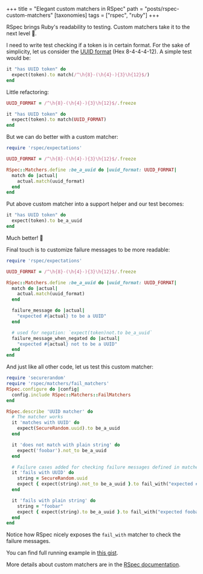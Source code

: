 +++
title = "Elegant custom matchers in RSpec"
path = "posts/rspec-custom-matchers"
[taxonomies]
tags = ["rspec", "ruby"]
+++

RSpec brings Ruby's readability to testing. Custom matchers take it to the next level :rocket:.

<!-- more -->

I need to write test checking if a token is in certain format. For the sake of simplicity, let us consider the [UUID format][1] (Hex 8-4-4-4-12). A simple test would be:

```ruby
it "has UUID token" do
  expect(token).to match(/^\h{8}-(\h{4}-){3}\h{12}$/)
end
```

Little refactoring:

```ruby
UUID_FORMAT = /^\h{8}-(\h{4}-){3}\h{12}$/.freeze

it "has UUID token" do
  expect(token).to match(UUID_FORMAT)
end
```

But we can do better with a custom matcher:

```ruby
require 'rspec/expectations'

UUID_FORMAT = /^\h{8}-(\h{4}-){3}\h{12}$/.freeze

RSpec::Matchers.define :be_a_uuid do |uuid_format: UUID_FORMAT|
  match do |actual|
    actual.match(uuid_format)
  end
end
```

Put above custom matcher into a support helper and our test becomes:

```ruby
it "has UUID token" do
  expect(token).to be_a_uuid
end
```

Much better! :tada:

Final touch is to customize failure messages to be more readable:

```ruby
require 'rspec/expectations'

UUID_FORMAT = /^\h{8}-(\h{4}-){3}\h{12}$/.freeze

RSpec::Matchers.define :be_a_uuid do |uuid_format: UUID_FORMAT|
  match do |actual|
    actual.match(uuid_format)
  end

  failure_message do |actual|
    "expected #{actual} to be a UUID"
  end

  # used for negation: `expect(token)not.to be_a_uuid`
  failure_message_when_negated do |actual|
    "expected #{actual} not to be a UUID"
  end
end
```

And just like all other code, let us test this custom matcher:

```ruby
require 'securerandom'
require 'rspec/matchers/fail_matchers'
RSpec.configure do |config|
  config.include RSpec::Matchers::FailMatchers
end

RSpec.describe 'UUID matcher' do
  # The matcher works
  it 'matches with UUID' do
    expect(SecureRandom.uuid).to be_a_uuid
  end

  it 'does not match with plain string' do
    expect('foobar').not_to be_a_uuid
  end

  # Failure cases added for checking failure messages defined in matcher above
  it 'fails with UUID' do
    string = SecureRandom.uuid
    expect { expect(string).not_to be_a_uuid }.to fail_with("expected #{string} not to be a UUID")
  end

  it 'fails with plain string' do
    string = "foobar"
    expect { expect(string).to be_a_uuid }.to fail_with("expected foobar to be a UUID")
  end
end
```

Notice how RSpec nicely exposes the `fail_with` matcher to check the failure messages.

You can find full running example in [this gist][2].

More details about custom matchers are in the [RSpec documentation][3].

[1]: https://en.wikipedia.org/wiki/Universally_unique_identifier
[2]: https://gist.github.com/tejasbubane/bf148676f83917fd8c92455e54131259
[3]: https://rspec.info/features/3-13/rspec-expectations/custom-matchers/define-matcher/
